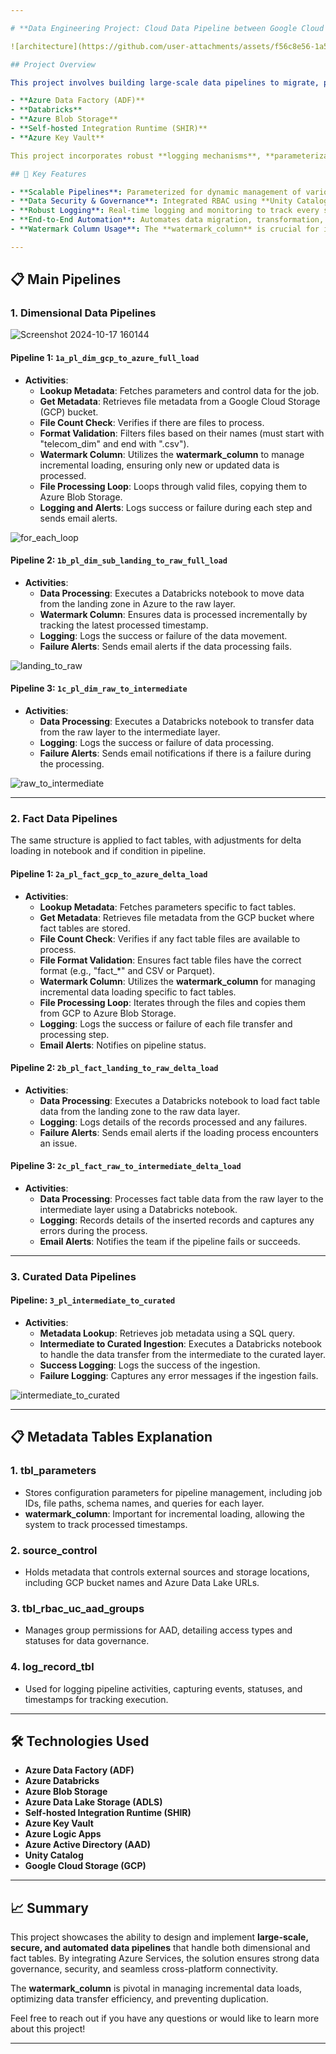 ```yaml
---

# **Data Engineering Project: Cloud Data Pipeline between Google Cloud and Azure**

![architecture](https://github.com/user-attachments/assets/f56c8e56-1a51-45a1-ade9-66e05024ff5b)

## Project Overview

This project involves building large-scale data pipelines to migrate, process, and govern data between **Google Cloud** and **Azure**. The solution utilizes:

- **Azure Data Factory (ADF)**
- **Databricks**
- **Azure Blob Storage**
- **Self-hosted Integration Runtime (SHIR)**
- **Azure Key Vault**

This project incorporates robust **logging mechanisms**, **parameterization**, **role-based access control (RBAC)** with **Unity Catalog**, and secure credential management.

## 🚀 Key Features

- **Scalable Pipelines**: Parameterized for dynamic management of various data sources and tables.
- **Data Security & Governance**: Integrated RBAC using **Unity Catalog** connected to **Azure Active Directory (AAD)** for seamless access control.
- **Robust Logging**: Real-time logging and monitoring to track every step of the pipeline.
- **End-to-End Automation**: Automates data migration, transformation, and access management between Google Cloud and Azure.
- **Watermark Column Usage**: The **watermark_column** is crucial for incremental data loading, allowing the system to track the latest processed timestamp and ensuring that only new or updated data is processed. This minimizes data duplication and optimizes data transfer efficiency.

---
```


## 📋 Main Pipelines

### 1. Dimensional Data Pipelines

![Screenshot 2024-10-17 160144](https://github.com/user-attachments/assets/c9116281-5b21-4ce0-83bd-e4b0aabd78e0)


#### **Pipeline 1: `1a_pl_dim_gcp_to_azure_full_load`**
- **Activities**:
  - **Lookup Metadata**: Fetches parameters and control data for the job.
  - **Get Metadata**: Retrieves file metadata from a Google Cloud Storage (GCP) bucket.
  - **File Count Check**: Verifies if there are files to process.
  - **Format Validation**: Filters files based on their names (must start with "telecom_dim" and end with ".csv").
  - **Watermark Column**: Utilizes the **watermark_column** to manage incremental loading, ensuring only new or updated data is processed.
  - **File Processing Loop**: Loops through valid files, copying them to Azure Blob Storage.
  - **Logging and Alerts**: Logs success or failure during each step and sends email alerts.

![for_each_loop](https://github.com/user-attachments/assets/3df44531-0103-4cd9-8500-901b2b659c02)


#### **Pipeline 2: `1b_pl_dim_sub_landing_to_raw_full_load`**
- **Activities**:
  - **Data Processing**: Executes a Databricks notebook to move data from the landing zone in Azure to the raw layer.
  - **Watermark Column**: Ensures data is processed incrementally by tracking the latest processed timestamp.
  - **Logging**: Logs the success or failure of the data movement.
  - **Failure Alerts**: Sends email alerts if the data processing fails.

![landing_to_raw](https://github.com/user-attachments/assets/222249ba-17f9-4fd5-acd7-a3e725d6da7e)


#### **Pipeline 3: `1c_pl_dim_raw_to_intermediate`**
- **Activities**:
  - **Data Processing**: Executes a Databricks notebook to transfer data from the raw layer to the intermediate layer.
  - **Logging**: Logs the success or failure of data processing.
  - **Failure Alerts**: Sends email notifications if there is a failure during the processing.

![raw_to_intermediate](https://github.com/user-attachments/assets/131d5115-3568-4f8b-bf2d-3fdfc8ad272d)


---

### 2. Fact Data Pipelines

The same structure is applied to fact tables, with adjustments for delta loading in notebook and if condition in pipeline.

#### **Pipeline 1: `2a_pl_fact_gcp_to_azure_delta_load`**
- **Activities**:
  - **Lookup Metadata**: Fetches parameters specific to fact tables.
  - **Get Metadata**: Retrieves file metadata from the GCP bucket where fact tables are stored.
  - **File Count Check**: Verifies if any fact table files are available to process.
  - **File Format Validation**: Ensures fact table files have the correct format (e.g., "fact_*" and CSV or Parquet).
  - **Watermark Column**: Utilizes the **watermark_column** for managing incremental data loading specific to fact tables.
  - **File Processing Loop**: Iterates through the files and copies them from GCP to Azure Blob Storage.
  - **Logging**: Logs the success or failure of each file transfer and processing step.
  - **Email Alerts**: Notifies on pipeline status.

#### **Pipeline 2: `2b_pl_fact_landing_to_raw_delta_load`**
- **Activities**:
  - **Data Processing**: Executes a Databricks notebook to load fact table data from the landing zone to the raw data layer.
  - **Logging**: Logs details of the records processed and any failures.
  - **Failure Alerts**: Sends email alerts if the loading process encounters an issue.

#### **Pipeline 3: `2c_pl_fact_raw_to_intermediate_delta_load`**
- **Activities**:
  - **Data Processing**: Processes fact table data from the raw layer to the intermediate layer using a Databricks notebook.
  - **Logging**: Records details of the inserted records and captures any errors during the process.
  - **Email Alerts**: Notifies the team if the pipeline fails or succeeds.

---

### 3. Curated Data Pipelines

#### **Pipeline: `3_pl_intermediate_to_curated`**
- **Activities**:
  - **Metadata Lookup**: Retrieves job metadata using a SQL query.
  - **Intermediate to Curated Ingestion**: Executes a Databricks notebook to handle the data transfer from the intermediate to the curated layer.
  - **Success Logging**: Logs the success of the ingestion.
  - **Failure Logging**: Captures any error messages if the ingestion fails.

![intermediate_to_curated](https://github.com/user-attachments/assets/724fa1ba-dd6e-4250-b97f-b7035d0e4506)

---

## 📋 Metadata Tables Explanation

### 1. **tbl_parameters**
   - Stores configuration parameters for pipeline management, including job IDs, file paths, schema names, and queries for each layer.
   - **watermark_column**: Important for incremental loading, allowing the system to track processed timestamps.
     
### 2. **source_control**
   - Holds metadata that controls external sources and storage locations, including GCP bucket names and Azure Data Lake URLs.

### 3. **tbl_rbac_uc_aad_groups**
   - Manages group permissions for AAD, detailing access types and statuses for data governance.

### 4. **log_record_tbl**
   - Used for logging pipeline activities, capturing events, statuses, and timestamps for tracking execution.

---

## 🛠 Technologies Used

- **Azure Data Factory (ADF)**
- **Azure Databricks**
- **Azure Blob Storage**
- **Azure Data Lake Storage (ADLS)**
- **Self-hosted Integration Runtime (SHIR)**
- **Azure Key Vault**
- **Azure Logic Apps**
- **Azure Active Directory (AAD)**
- **Unity Catalog**
- **Google Cloud Storage (GCP)**

---

## 📈 Summary

This project showcases the ability to design and implement **large-scale, secure, and automated data pipelines** that handle both dimensional and fact tables. By integrating Azure Services, the solution ensures strong data governance, security, and seamless cross-platform connectivity. 

The **watermark_column** is pivotal in managing incremental data loads, optimizing data transfer efficiency, and preventing duplication.

Feel free to reach out if you have any questions or would like to learn more about this project!

--- 
